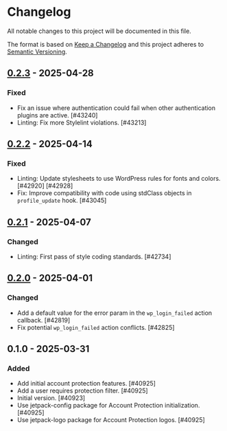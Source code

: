 # Changelog

All notable changes to this project will be documented in this file.

The format is based on [Keep a Changelog](https://keepachangelog.com/en/1.0.0/)
and this project adheres to [Semantic Versioning](https://semver.org/spec/v2.0.0.html).

## [0.2.3] - 2025-04-28
### Fixed
- Fix an issue where authentication could fail when other authentication plugins are active. [#43240]
- Linting: Fix more Stylelint violations. [#43213]

## [0.2.2] - 2025-04-14
### Fixed
- Linting: Update stylesheets to use WordPress rules for fonts and colors. [#42920] [#42928]
- Fix: Improve compatibility with code using stdClass objects in `profile_update` hook. [#43045]

## [0.2.1] - 2025-04-07
### Changed
- Linting: First pass of style coding standards. [#42734]

## [0.2.0] - 2025-04-01
### Changed
- Add a default value for the error param in the `wp_login_failed` action callback. [#42819]
- Fix potential `wp_login_failed` action conflicts. [#42825]

## 0.1.0 - 2025-03-31
### Added
- Add initial account protection features. [#40925]
- Add a user requires protection filter. [#40925]
- Initial version. [#40923]
- Use jetpack-config package for Account Protection initialization. [#40925]
- Use jetpack-logo package for Account Protection logos. [#40925]

[0.2.3]: https://github.com/Automattic/jetpack-account-protection/compare/v0.2.2...v0.2.3
[0.2.2]: https://github.com/Automattic/jetpack-account-protection/compare/v0.2.1...v0.2.2
[0.2.1]: https://github.com/Automattic/jetpack-account-protection/compare/v0.2.0...v0.2.1
[0.2.0]: https://github.com/Automattic/jetpack-account-protection/compare/v0.1.0...v0.2.0
